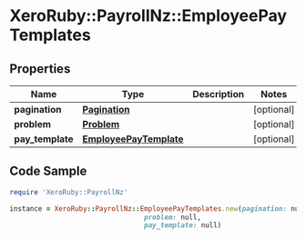 # XeroRuby::PayrollNz::EmployeePayTemplates

## Properties

Name | Type | Description | Notes
------------ | ------------- | ------------- | -------------
**pagination** | [**Pagination**](Pagination.md) |  | [optional] 
**problem** | [**Problem**](Problem.md) |  | [optional] 
**pay_template** | [**EmployeePayTemplate**](EmployeePayTemplate.md) |  | [optional] 

## Code Sample

```ruby
require 'XeroRuby::PayrollNz'

instance = XeroRuby::PayrollNz::EmployeePayTemplates.new(pagination: null,
                                 problem: null,
                                 pay_template: null)
```


